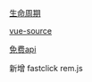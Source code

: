 

[生命周期](https://cn.vuejs.org/v2/api/#mounted)

[vue-source](https://blog.csdn.net/qq_24122593/article/details/52954726)

[免费api](https://www.jianshu.com/p/e6f072839282)

新增 fastclick  rem.js 



